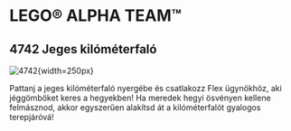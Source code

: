 # LEGO® ALPHA TEAM™

## 4742 Jeges kilóméterfaló

![4742](https://www.lego.com/cdn/product-assets/product.img.pri/4742_prod.jpg){width=250px}

<p class="description">Pattanj a jeges kilóméterfaló nyergébe és csatlakozz Flex ügynökhöz, aki jéggömböket keres a hegyekben! Ha meredek hegyi ösvényen kellene felmásznod, akkor egyszerűen alakítsd át a kilóméterfalót gyalogos terepjáróvá!</p>